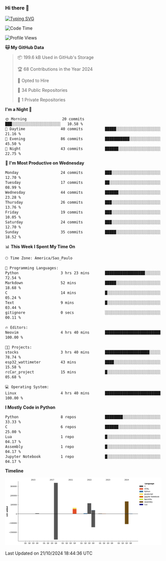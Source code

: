 ### Hi there 👋

<a href="https://git.io/typing-svg"><img src="https://readme-typing-svg.herokuapp.com?font=Fira+Code&duration=2000&pause=100&center=true&vCenter=true&multiline=true&width=720&height=175&lines=Gui's+are+a+lie%2C+they+are+just+front-ends+to+the+shell.;Through+the+shell%2C+I+gain+sudo.;Through+sudo%2C+I+gain+power.;Through+power%2C+I+gain+root.;Through+root%2C+my+chains+are+broken.;uid%3D0+shall+free+me...." alt="Typing SVG" /></a>


<!--START_SECTION:waka-->
![Code Time](http://img.shields.io/badge/Code%20Time-1%2C012%20hrs%2047%20mins-blue)

![Profile Views](http://img.shields.io/badge/Profile%20Views-6-blue)

**🐱 My GitHub Data** 

> 📦 199.6 kB Used in GitHub's Storage 
 > 
> 🏆 68 Contributions in the Year 2024
 > 
> 💼 Opted to Hire
 > 
> 📜 34 Public Repositories 
 > 
> 🔑 1 Private Repositories 
 > 
**I'm a Night 🦉** 

```text
🌞 Morning                20 commits          ███░░░░░░░░░░░░░░░░░░░░░░   10.58 % 
🌆 Daytime                40 commits          █████░░░░░░░░░░░░░░░░░░░░   21.16 % 
🌃 Evening                86 commits          ███████████░░░░░░░░░░░░░░   45.50 % 
🌙 Night                  43 commits          ██████░░░░░░░░░░░░░░░░░░░   22.75 % 
```
📅 **I'm Most Productive on Wednesday** 

```text
Monday                   24 commits          ███░░░░░░░░░░░░░░░░░░░░░░   12.70 % 
Tuesday                  17 commits          ██░░░░░░░░░░░░░░░░░░░░░░░   08.99 % 
Wednesday                44 commits          ██████░░░░░░░░░░░░░░░░░░░   23.28 % 
Thursday                 26 commits          ███░░░░░░░░░░░░░░░░░░░░░░   13.76 % 
Friday                   19 commits          ███░░░░░░░░░░░░░░░░░░░░░░   10.05 % 
Saturday                 24 commits          ███░░░░░░░░░░░░░░░░░░░░░░   12.70 % 
Sunday                   35 commits          █████░░░░░░░░░░░░░░░░░░░░   18.52 % 
```


📊 **This Week I Spent My Time On** 

```text
🕑︎ Time Zone: America/Sao_Paulo

💬 Programming Languages: 
Python                   3 hrs 23 mins       ██████████████████░░░░░░░   72.54 % 
Markdown                 52 mins             █████░░░░░░░░░░░░░░░░░░░░   18.68 % 
C                        14 mins             █░░░░░░░░░░░░░░░░░░░░░░░░   05.24 % 
Text                     9 mins              █░░░░░░░░░░░░░░░░░░░░░░░░   03.44 % 
gitignore                0 secs              ░░░░░░░░░░░░░░░░░░░░░░░░░   00.11 % 

🔥 Editors: 
Neovim                   4 hrs 40 mins       █████████████████████████   100.00 % 

🐱‍💻 Projects: 
stocks                   3 hrs 40 mins       ████████████████████░░░░░   78.74 % 
esp32_wattimeter         43 mins             ████░░░░░░░░░░░░░░░░░░░░░   15.58 % 
rcCar_project            15 mins             █░░░░░░░░░░░░░░░░░░░░░░░░   05.68 % 

💻 Operating System: 
Linux                    4 hrs 40 mins       █████████████████████████   100.00 % 
```

**I Mostly Code in Python** 

```text
Python                   8 repos             ████████░░░░░░░░░░░░░░░░░   33.33 % 
C                        6 repos             ██████░░░░░░░░░░░░░░░░░░░   25.00 % 
Lua                      1 repo              █░░░░░░░░░░░░░░░░░░░░░░░░   04.17 % 
Assembly                 1 repo              █░░░░░░░░░░░░░░░░░░░░░░░░   04.17 % 
Jupyter Notebook         1 repo              █░░░░░░░░░░░░░░░░░░░░░░░░   04.17 % 
```



**Timeline**

![Lines of Code chart](https://raw.githubusercontent.com/Gedankenn/Gedankenn/main/assets/bar_graph.png)


 Last Updated on 21/10/2024 18:44:36 UTC
<!--END_SECTION:waka-->
